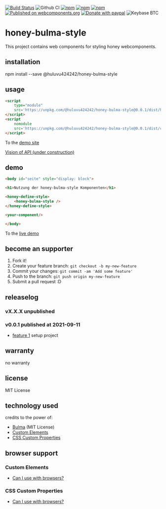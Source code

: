 [![Build Status](https://app.travis-ci.com/Huluvu424242/honey-bulma-style.svg?branch=master)](https://app.travis-ci.com/Huluvu424242/honey-bulma-style)
![Github CI](https://github.com/Huluvu424242/honey-bulma-style/workflows/Github%20CI/badge.svg)
[![npm](https://img.shields.io/npm/v/@huluvu424242/honey-bulma-style.svg)](https://www.npmjs.com/package/@huluvu424242/honey-bulma-style)
[![npm](https://img.shields.io/npm/dy/@huluvu424242/honey-bulma-style.svg)](https://www.npmjs.com/package/@huluvu424242/honey-bulma-style)
[![npm](https://img.shields.io/npm/dm/@huluvu424242/honey-bulma-style.svg)](https://www.npmjs.com/package/@huluvu424242/honey-bulma-style)
[![Published on webcomponents.org](https://img.shields.io/badge/webcomponents.org-published-blue.svg)](https://www.webcomponents.org/element/@huluvu424242/honey-bulma-style)
[![Donate with paypal](https://img.shields.io/badge/paypal-donate-yellow.svg)](https://paypal.me/huluvu424242)
![Keybase BTC](https://img.shields.io/keybase/btc/huluvu424242)
# honey-bulma-style 
This project contains web components for styling honey webcomponents. 

## installation

npm install --save @huluvu424242/honey-bulma-style

## usage

```html
<script 
    type="module" 
    src='https://unpkg.com/@huluvu424242/honey-bulma-style@0.0.1/dist/honey-bulma-style/honey-bulma-style.esm.js'>
</script>
<script 
    nomodule 
    src='https://unpkg.com/@huluvu424242/honey-bulma-style@0.0.1/dist/cjs/honey-bulma-style.cjs.js'>
</script>
```
To the [demo site](https://huluvu424242.github.io/honey-bulma-style/index.html)

[Vision of API (under construction)](src/components/honey-bulma-style/readme.md)

## demo

<!--
```
<custom-element-demo>
  <template>
    <link rel="import" href="docs/index.html">
    <next-code-block></next-code-block>
  </template>
</custom-element-demo>
```
-->
```html
<body id="seite" style="display: block">

<h1>Nutzung der honey-bulma-style Komponenten</h1>

<honey-define-style>
    <honey-bulma-style />
</honey-define-style>

<your-component/>

</body>
```
To the [live demo](https://huluvu424242.github.io/honey-bulma-style/index.html)

## become an supporter

1. Fork it!
2. Create your feature branch: `git checkout -b my-new-feature`
3. Commit your changes: `git commit -am 'Add some feature'`
4. Push to the branch: `git push origin my-new-feature`
5. Submit a pull request :D

## releaselog

### vX.X.X unpublished

### v0.0.1 published at 2021-09-11

* [feature 1](https://github.com/Huluvu424242/honey-bulma-style/projects/1#card-68577384) setup project

## warranty

no warranty

## license

MIT License

## technology used

credits to the power of:

* [Bulma](https://bulma.io/) (MIT License)
* [Custom Elements](https://developer.mozilla.org/en-US/docs/Web/API/Window/customElements)
* [CSS Custom Properties](https://developer.mozilla.org/en-US/docs/Web/CSS/Using_CSS_custom_properties)


## browser support

### Custom Elements

* [Can I use with browsers?](https://caniuse.com/#feat=mdn-api_window_customelements)

### CSS Custom Properties

* [Can I use with browsers?](https://caniuse.com/#search=css%20custom%20properties)

